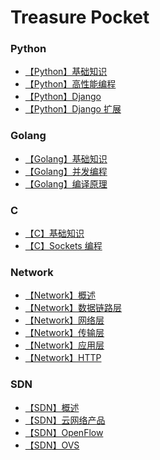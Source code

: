 Treasure Pocket
===

### Python
- [【Python】基础知识](Python/【Python】基础知识.md)
- [【Python】高性能编程](Python/【Python】高性能编程.md)
- [【Python】Django](Python/【Python】Django.md)
- [【Python】Django 扩展](Python/【Python】Django扩展.md)

### Golang
- [【Golang】基础知识](Golang/【Golang】基础知识.md)
- [【Golang】并发编程](Golang/【Golang】并发编程.md)
- [【Golang】编译原理](Golang/【Golang】编译原理.md)

### C
- [【C】基础知识](C/【C】基础知识.md)
- [【C】Sockets 编程](C/【C】Sockets编程.md)

### Network
- [【Network】概述](Network/【Network】概述.md)
- [【Network】数据链路层](Network/【Network】数据链路层.md)
- [【Network】网络层](Network/【Network】网络层.md)
- [【Network】传输层](Network/【Network】传输层.md)
- [【Network】应用层](Network/【Network】应用层.md)
- [【Network】HTTP](Network/【Network】HTTP.md)

### SDN
- [【SDN】概述](SDN/【SDN】概述.md)
- [【SDN】云网络产品](SDN/【SDN】云网络产品.md)
- [【SDN】OpenFlow](SDN/【SDN】OpenFlow.md)
- [【SDN】OVS](SDN/【SDN】OVS.md)
